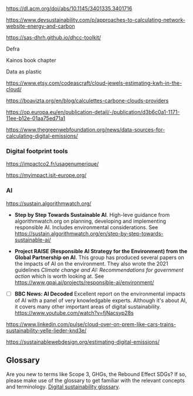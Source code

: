 

https://dl.acm.org/doi/abs/10.1145/3401335.3401716

https://www.devsustainability.com/p/approaches-to-calculating-network-website-energy-and-carbon

https://sas-dhrh.github.io/dhcc-toolkit/

Defra

Kainos book chapter

Data as plastic 

https://www.etsy.com/codeascraft/cloud-jewels-estimating-kwh-in-the-cloud/

https://boavizta.org/en/blog/calculettes-carbone-clouds-providers

https://op.europa.eu/en/publication-detail/-/publication/d3b6c0a1-1171-11ee-b12e-01aa75ed71a1

https://www.thegreenwebfoundation.org/news/data-sources-for-calculating-digital-emissions/

### Digital footprint tools

https://impactco2.fr/usagenumerique/ 

https://myimpact.isit-europe.org/

### AI

https://sustain.algorithmwatch.org/

* **Step by Step Towards Sustainable AI**. High-leve guidance from algorithmwatch.org on planning, developing and implementing responsible AI. Includes environmental considerations. See https://sustain.algorithmwatch.org/en/step-by-step-towards-sustainable-ai/

* **Project RAISE (Responsible AI Strategy for the Environment) from the Global Partnership on AI**. This group has produced several papers on the impacts of AI on the environment. They also wrote the 2021 guidelines *Climate change and AI: Recommendations for government action* which is worth looking at. See https://www.gpai.ai/projects/responsible-ai/environment/

* [ ] **BBC News: AI Decoded** Excellent report on the environmental impacts of AI with a panel of very knowledgable experts. Although it's about AI, it covers many other important areas of digital sustainability. https://www.youtube.com/watch?v=fjNacsyp28s

https://www.linkedin.com/pulse/cloud-over-on-prem-like-cars-trains-sustainability-yelle-lieder-knd3e/  

https://sustainablewebdesign.org/estimating-digital-emissions/

## Glossary
Are you new to terms like Scope 3, GHGs, the Rebound Effect SDGs? If so, please make use of the glossary to get familiar with the relevant concepts and terminology. [Digital sustainability glossary](glossary.md).